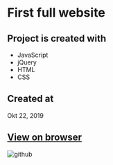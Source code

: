 # First full website

## Project is created with
* JavaScript
* jQuery
* HTML
* CSS

## Created at
Okt 22, 2019

## [View on browser](https://n00bg1rl.github.io/lv1/)

![github](./assets/images/github.png)